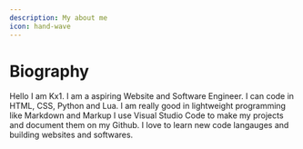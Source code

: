 ```yaml
---
description: My about me
icon: hand-wave
---
```


# Biography

Hello I am Kx1. I am a aspiring Website and Software Engineer. I can code in HTML, CSS, Python and Lua. I am really good in lightweight programming like Markdown and Markup I use Visual Studio Code to make my projects and document them on my Github. I love to learn new code langauges and building websites and softwares.
